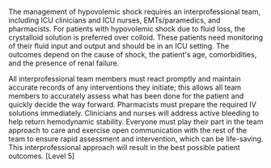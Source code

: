 The management of hypovolemic shock requires an interprofessional team, including ICU clinicians and ICU nurses, EMTs/paramedics, and pharmacists. For patients with hypovolemic shock due to fluid loss, the crystalloid solution is preferred over colloid. These patients need monitoring of their fluid input and output and should be in an ICU setting. The outcomes depend on the cause of shock, the patient's age, comorbidities, and the presence of renal failure.

All interprofessional team members must react promptly and maintain accurate records of any interventions they initiate; this allows all team members to accurately assess what has been done for the patient and quickly decide the way forward. Pharmacists must prepare the required IV solutions immediately. Clinicians and nurses will address active bleeding to help return hemodynamic stability. Everyone must play their part in the team approach to care and exercise open communication with the rest of the team to ensure rapid assessment and intervention, which can be life-saving. This interprofessional approach will result in the best possible patient outcomes. [Level 5]